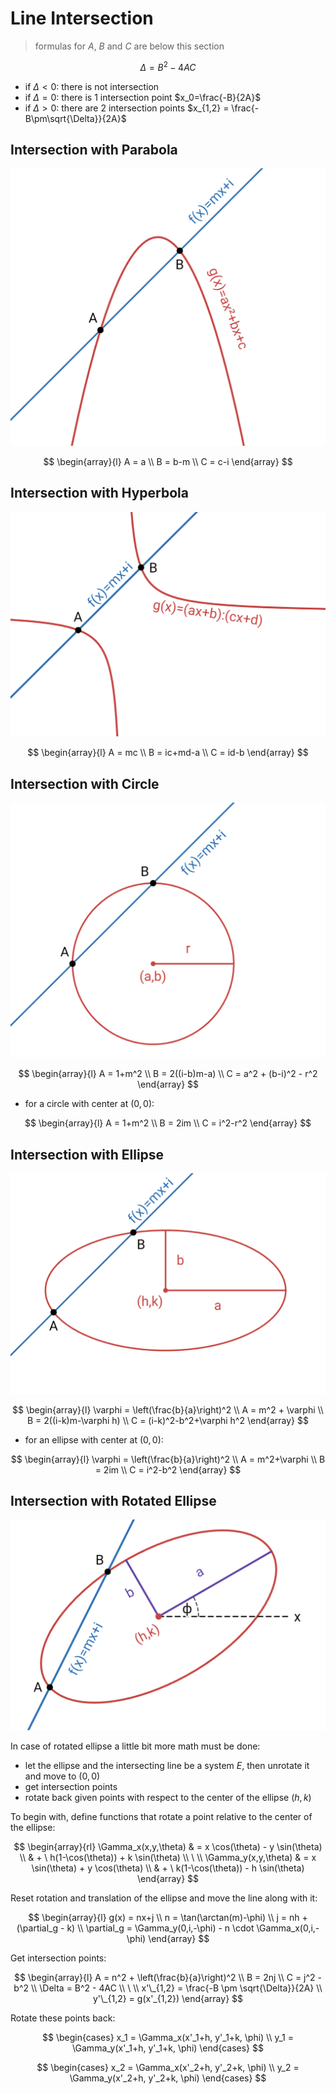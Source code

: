 # Line Intersection

> formulas for $A$, $B$ and $C$ are below this section

$$
\Delta = B^2-4AC
$$

- if $\Delta \lt 0$: there is not intersection
- if $\Delta = 0$: there is 1 intersection point $x_0=\frac{-B}{2A}$
- if $\Delta \gt 0$: there are 2 intersection points $x_{1,2} = \frac{-B\pm\sqrt{\Delta}}{2A}$

## Intersection with Parabola

![Intersection of line and parabola](https://raw.githubusercontent.com/damianc/math-notes/refs/heads/master/_images/anal-geom/intersection/line-intersection-with-parabola.png)

$$
\begin{array}{l}
A = a
\\
B = b-m
\\
C = c-i
\end{array}
$$

## Intersection with Hyperbola

![Intersection of line and hyperbola](https://raw.githubusercontent.com/damianc/math-notes/refs/heads/master/_images/anal-geom/intersection/line-intersection-with-hyperbola.png)

$$
\begin{array}{l}
A = mc
\\
B = ic+md-a
\\
C = id-b
\end{array}
$$

## Intersection with Circle

![Intersection of line and circle](https://raw.githubusercontent.com/damianc/math-notes/refs/heads/master/_images/anal-geom/intersection/line-intersection-with-circle.png)

$$
\begin{array}{l}
A = 1+m^2
\\
B = 2((i-b)m-a)
\\
C = a^2 + (b-i)^2 - r^2
\end{array}
$$

- for a circle with center at $(0,0)$:

$$
\begin{array}{l}
A = 1+m^2
\\
B = 2im
\\
C = i^2-r^2
\end{array}
$$

## Intersection with Ellipse

![Intersection of line and ellipse](https://raw.githubusercontent.com/damianc/math-notes/refs/heads/master/_images/anal-geom/intersection/line-intersection-with-ellipse.png)

$$
\begin{array}{l}
\varphi = \left(\frac{b}{a}\right)^2
\\
A = m^2 + \varphi
\\
B = 2((i-k)m-\varphi h)
\\
C = (i-k)^2-b^2+\varphi h^2
\end{array}
$$

- for an ellipse with center at $(0,0)$:

$$
\begin{array}{l}
\varphi = \left(\frac{b}{a}\right)^2
\\
A = m^2+\varphi
\\
B = 2im
\\
C = i^2-b^2
\end{array}
$$

## Intersection with Rotated Ellipse

![Intersection of line and rotated ellipse](https://raw.githubusercontent.com/damianc/math-notes/refs/heads/master/_images/anal-geom/intersection/line-intersection-with-rotated-ellipse.png)

In case of rotated ellipse a little bit more math must be done:
- let the ellipse and the intersecting line be a system $E$, then unrotate it and move to $(0,0)$
- get intersection points
- rotate back given points with respect to the center of the ellipse $(h,k)$

To begin with, define functions that rotate a point relative to the center of the ellipse:

$$
\begin{array}{rl}
\Gamma_x(x,y,\theta)  &
= x \cos(\theta) - y \sin(\theta)
\\
& + \ h(1-\cos(\theta)) + k \sin(\theta)
\\
\ 
\\
\Gamma_y(x,y,\theta) &
= x \sin(\theta) + y \cos(\theta)
\\
& + \ k(1-\cos(\theta)) - h \sin(\theta)
\end{array}
$$

Reset rotation and translation of the ellipse and move the line along with it:

$$
\begin{array}{l}
g(x) = nx+j
\\
n = \tan(\arctan(m)-\phi)
\\
j = nh + (\partial_g - k)
\\
\partial_g = \Gamma_y(0,i,-\phi) - n \cdot \Gamma_x(0,i,-\phi)
\end{array}
$$

Get intersection points:

$$
\begin{array}{l}
A = n^2 + \left(\frac{b}{a}\right)^2
\\
B = 2nj
\\
C = j^2 - b^2
\\
\Delta = B^2 - 4AC
\\
\ 
\\
x'\_{1,2} = \frac{-B \pm \sqrt{\Delta}}{2A}
\\
y'\_{1,2} = g(x'_{1,2})
\end{array}
$$

Rotate these points back:

$$
\begin{cases}
x_1 = \Gamma_x(x'_1+h, y'_1+k, \phi)
\\
y_1 = \Gamma_y(x'_1+h, y'_1+k, \phi)
\end{cases}
$$

$$
\begin{cases}
x_2 = \Gamma_x(x'_2+h, y'_2+k, \phi)
\\
y_2 = \Gamma_y(x'_2+h, y'_2+k, \phi)
\end{cases}
$$


